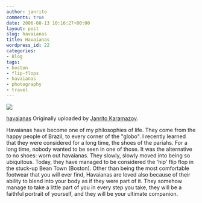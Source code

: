 ```yaml
---
author: janrito
comments: true
date: 2006-08-13 10:16:27+00:00
layout: post
slug: havaianas
title: Havaianas
wordpress_id: 22
categories:
- Blog
tags:
- boston
- flip-flops
- havaianas
- photography
- travel
---
```


[![](http://static.flickr.com/69/202050678_53b87b5377_m.jpg)](http://www.flickr.com/photos/janrito/202050678/)

[havaianas](http://www.flickr.com/photos/janrito/202050678/)
Originally uploaded by [Janrito Karamazov](http://www.flickr.com/people/janrito/).



Havaianas have become one of my philosophies of life. They come from the happy people of Brazil, to every corner of the "globo". I recently learned that they were considered for a long time, the shoes of the pariahs. For a long time, nobody wanted to be seen in one of those. It was the alternative to no shoes: worn out havaianas. They slowly, slowly moved into being so ubiquitous. Today, they have managed to be considered the 'hip' flip flop in the stuck-up Bean Town (Boston).
Other than being the most comfortable footwear that you will ever find, Havaianas are loved also because of their ability to blend into your body as if they were part of it. They somehow manage to take a little part of you in every step you take, they will be a faithful portrait of yourself, and they will be your ultimate companion.
